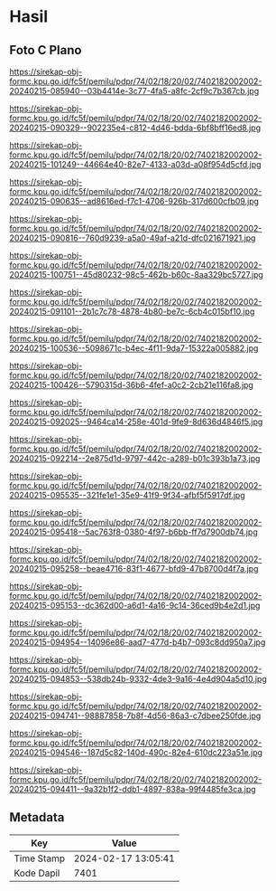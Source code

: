 # Hasil

## Foto C Plano

https://sirekap-obj-formc.kpu.go.id/fc5f/pemilu/pdpr/74/02/18/20/02/7402182002002-20240215-085940--03b4414e-3c77-4fa5-a8fc-2cf9c7b367cb.jpg

https://sirekap-obj-formc.kpu.go.id/fc5f/pemilu/pdpr/74/02/18/20/02/7402182002002-20240215-090329--902235e4-c812-4d46-bdda-6bf8bff16ed8.jpg

https://sirekap-obj-formc.kpu.go.id/fc5f/pemilu/pdpr/74/02/18/20/02/7402182002002-20240215-101249--44664e40-82e7-4133-a03d-a08f954d5cfd.jpg

https://sirekap-obj-formc.kpu.go.id/fc5f/pemilu/pdpr/74/02/18/20/02/7402182002002-20240215-090635--ad8616ed-f7c1-4706-926b-317d600cfb09.jpg

https://sirekap-obj-formc.kpu.go.id/fc5f/pemilu/pdpr/74/02/18/20/02/7402182002002-20240215-090816--760d9239-a5a0-49af-a21d-dfc021671921.jpg

https://sirekap-obj-formc.kpu.go.id/fc5f/pemilu/pdpr/74/02/18/20/02/7402182002002-20240215-100751--45d80232-98c5-462b-b60c-8aa329bc5727.jpg

https://sirekap-obj-formc.kpu.go.id/fc5f/pemilu/pdpr/74/02/18/20/02/7402182002002-20240215-091101--2b1c7c78-4878-4b80-be7c-6cb4c015bf10.jpg

https://sirekap-obj-formc.kpu.go.id/fc5f/pemilu/pdpr/74/02/18/20/02/7402182002002-20240215-100536--5098671c-b4ec-4f11-9da7-15322a005882.jpg

https://sirekap-obj-formc.kpu.go.id/fc5f/pemilu/pdpr/74/02/18/20/02/7402182002002-20240215-100426--5790315d-36b6-4fef-a0c2-2cb21e116fa8.jpg

https://sirekap-obj-formc.kpu.go.id/fc5f/pemilu/pdpr/74/02/18/20/02/7402182002002-20240215-092025--9464ca14-258e-401d-9fe9-8d636d4846f5.jpg

https://sirekap-obj-formc.kpu.go.id/fc5f/pemilu/pdpr/74/02/18/20/02/7402182002002-20240215-092214--2e875d1d-9797-442c-a289-b01c393b1a73.jpg

https://sirekap-obj-formc.kpu.go.id/fc5f/pemilu/pdpr/74/02/18/20/02/7402182002002-20240215-095535--321fe1e1-35e9-41f9-9f34-afbf5f5917df.jpg

https://sirekap-obj-formc.kpu.go.id/fc5f/pemilu/pdpr/74/02/18/20/02/7402182002002-20240215-095418--5ac763f8-0380-4f97-b6bb-ff7d7900db74.jpg

https://sirekap-obj-formc.kpu.go.id/fc5f/pemilu/pdpr/74/02/18/20/02/7402182002002-20240215-095258--beae4716-83f1-4677-bfd9-47b8700d4f7a.jpg

https://sirekap-obj-formc.kpu.go.id/fc5f/pemilu/pdpr/74/02/18/20/02/7402182002002-20240215-095153--dc362d00-a6d1-4a16-9c14-36ced9b4e2d1.jpg

https://sirekap-obj-formc.kpu.go.id/fc5f/pemilu/pdpr/74/02/18/20/02/7402182002002-20240215-094954--14096e86-aad7-477d-b4b7-093c8dd950a7.jpg

https://sirekap-obj-formc.kpu.go.id/fc5f/pemilu/pdpr/74/02/18/20/02/7402182002002-20240215-094853--538db24b-9332-4de3-9a16-4e4d904a5d10.jpg

https://sirekap-obj-formc.kpu.go.id/fc5f/pemilu/pdpr/74/02/18/20/02/7402182002002-20240215-094741--98887858-7b8f-4d56-86a3-c7dbee250fde.jpg

https://sirekap-obj-formc.kpu.go.id/fc5f/pemilu/pdpr/74/02/18/20/02/7402182002002-20240215-094546--187d5c82-140d-490c-82e4-610dc223a51e.jpg

https://sirekap-obj-formc.kpu.go.id/fc5f/pemilu/pdpr/74/02/18/20/02/7402182002002-20240215-094411--9a32b1f2-ddb1-4897-838a-99f4485fe3ca.jpg


## Metadata

| Key        | Value               |
| ---------- | ------------------- |
| Time Stamp | 2024-02-17 13:05:41 |
| Kode Dapil | 7401                |



